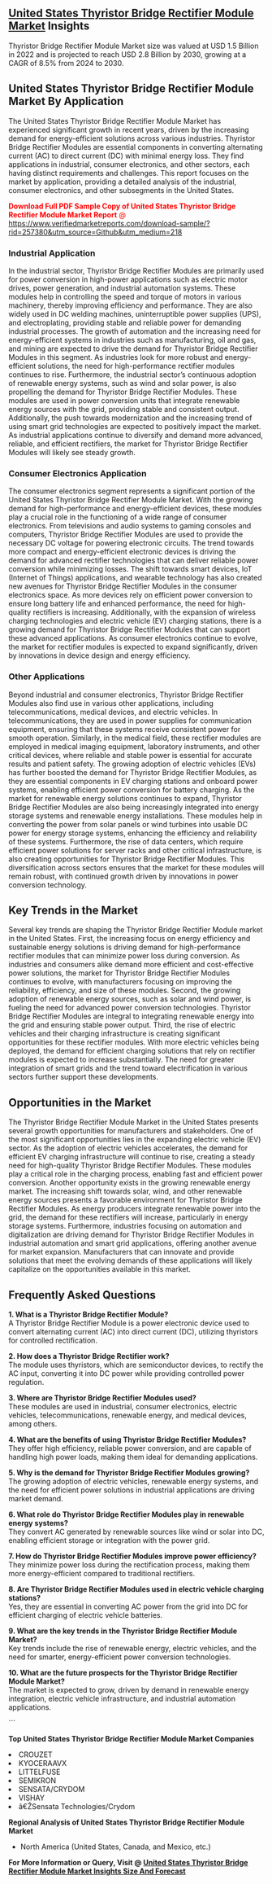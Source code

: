 <h2><a href="https://www.verifiedmarketreports.com/download-sample/?rid=257380&amp;utm_source=Github&amp;utm_medium=218" target="_blank">United States Thyristor Bridge Rectifier Module Market</a> Insights</h2><p>Thyristor Bridge Rectifier Module Market size was valued at USD 1.5 Billion in 2022 and is projected to reach USD 2.8 Billion by 2030, growing at a CAGR of 8.5% from 2024 to 2030.</p><p> <h2>United States Thyristor Bridge Rectifier Module Market By Application</h2> The United States Thyristor Bridge Rectifier Module Market has experienced significant growth in recent years, driven by the increasing demand for energy-efficient solutions across various industries. Thyristor Bridge Rectifier Modules are essential components in converting alternating current (AC) to direct current (DC) with minimal energy loss. They find applications in industrial, consumer electronics, and other sectors, each having distinct requirements and challenges. This report focuses on the market by application, providing a detailed analysis of the industrial, consumer electronics, and other subsegments in the United States. <p><span class=""><span style="color: #ff0000;"><strong>Download Full PDF Sample Copy of United States Thyristor Bridge Rectifier Module Market Report</strong> @ </span><a href="https://www.verifiedmarketreports.com/download-sample/?rid=257380&amp;utm_source=Github&amp;utm_medium=218" target="_blank">https://www.verifiedmarketreports.com/download-sample/?rid=257380&amp;utm_source=Github&amp;utm_medium=218</a></span></p> <h3>Industrial Application</h3> In the industrial sector, Thyristor Bridge Rectifier Modules are primarily used for power conversion in high-power applications such as electric motor drives, power generation, and industrial automation systems. These modules help in controlling the speed and torque of motors in various machinery, thereby improving efficiency and performance. They are also widely used in DC welding machines, uninterruptible power supplies (UPS), and electroplating, providing stable and reliable power for demanding industrial processes. The growth of automation and the increasing need for energy-efficient systems in industries such as manufacturing, oil and gas, and mining are expected to drive the demand for Thyristor Bridge Rectifier Modules in this segment. As industries look for more robust and energy-efficient solutions, the need for high-performance rectifier modules continues to rise. Furthermore, the industrial sector’s continuous adoption of renewable energy systems, such as wind and solar power, is also propelling the demand for Thyristor Bridge Rectifier Modules. These modules are used in power conversion units that integrate renewable energy sources with the grid, providing stable and consistent output. Additionally, the push towards modernization and the increasing trend of using smart grid technologies are expected to positively impact the market. As industrial applications continue to diversify and demand more advanced, reliable, and efficient rectifiers, the market for Thyristor Bridge Rectifier Modules will likely see steady growth. <h3>Consumer Electronics Application</h3> The consumer electronics segment represents a significant portion of the United States Thyristor Bridge Rectifier Module Market. With the growing demand for high-performance and energy-efficient devices, these modules play a crucial role in the functioning of a wide range of consumer electronics. From televisions and audio systems to gaming consoles and computers, Thyristor Bridge Rectifier Modules are used to provide the necessary DC voltage for powering electronic circuits. The trend towards more compact and energy-efficient electronic devices is driving the demand for advanced rectifier technologies that can deliver reliable power conversion while minimizing losses. The shift towards smart devices, IoT (Internet of Things) applications, and wearable technology has also created new avenues for Thyristor Bridge Rectifier Modules in the consumer electronics space. As more devices rely on efficient power conversion to ensure long battery life and enhanced performance, the need for high-quality rectifiers is increasing. Additionally, with the expansion of wireless charging technologies and electric vehicle (EV) charging stations, there is a growing demand for Thyristor Bridge Rectifier Modules that can support these advanced applications. As consumer electronics continue to evolve, the market for rectifier modules is expected to expand significantly, driven by innovations in device design and energy efficiency. <h3>Other Applications</h3> Beyond industrial and consumer electronics, Thyristor Bridge Rectifier Modules also find use in various other applications, including telecommunications, medical devices, and electric vehicles. In telecommunications, they are used in power supplies for communication equipment, ensuring that these systems receive consistent power for smooth operation. Similarly, in the medical field, these rectifier modules are employed in medical imaging equipment, laboratory instruments, and other critical devices, where reliable and stable power is essential for accurate results and patient safety. The growing adoption of electric vehicles (EVs) has further boosted the demand for Thyristor Bridge Rectifier Modules, as they are essential components in EV charging stations and onboard power systems, enabling efficient power conversion for battery charging. As the market for renewable energy solutions continues to expand, Thyristor Bridge Rectifier Modules are also being increasingly integrated into energy storage systems and renewable energy installations. These modules help in converting the power from solar panels or wind turbines into usable DC power for energy storage systems, enhancing the efficiency and reliability of these systems. Furthermore, the rise of data centers, which require efficient power solutions for server racks and other critical infrastructure, is also creating opportunities for Thyristor Bridge Rectifier Modules. This diversification across sectors ensures that the market for these modules will remain robust, with continued growth driven by innovations in power conversion technology. <h2>Key Trends in the Market</h2> Several key trends are shaping the Thyristor Bridge Rectifier Module market in the United States. First, the increasing focus on energy efficiency and sustainable energy solutions is driving demand for high-performance rectifier modules that can minimize power loss during conversion. As industries and consumers alike demand more efficient and cost-effective power solutions, the market for Thyristor Bridge Rectifier Modules continues to evolve, with manufacturers focusing on improving the reliability, efficiency, and size of these modules. Second, the growing adoption of renewable energy sources, such as solar and wind power, is fueling the need for advanced power conversion technologies. Thyristor Bridge Rectifier Modules are integral to integrating renewable energy into the grid and ensuring stable power output. Third, the rise of electric vehicles and their charging infrastructure is creating significant opportunities for these rectifier modules. With more electric vehicles being deployed, the demand for efficient charging solutions that rely on rectifier modules is expected to increase substantially. The need for greater integration of smart grids and the trend toward electrification in various sectors further support these developments. <h2>Opportunities in the Market</h2> The Thyristor Bridge Rectifier Module Market in the United States presents several growth opportunities for manufacturers and stakeholders. One of the most significant opportunities lies in the expanding electric vehicle (EV) sector. As the adoption of electric vehicles accelerates, the demand for efficient EV charging infrastructure will continue to rise, creating a steady need for high-quality Thyristor Bridge Rectifier Modules. These modules play a critical role in the charging process, enabling fast and efficient power conversion. Another opportunity exists in the growing renewable energy market. The increasing shift towards solar, wind, and other renewable energy sources presents a favorable environment for Thyristor Bridge Rectifier Modules. As energy producers integrate renewable power into the grid, the demand for these rectifiers will increase, particularly in energy storage systems. Furthermore, industries focusing on automation and digitalization are driving demand for Thyristor Bridge Rectifier Modules in industrial automation and smart grid applications, offering another avenue for market expansion. Manufacturers that can innovate and provide solutions that meet the evolving demands of these applications will likely capitalize on the opportunities available in this market. <h2>Frequently Asked Questions</h2> <p><strong>1. What is a Thyristor Bridge Rectifier Module?</strong><br> A Thyristor Bridge Rectifier Module is a power electronic device used to convert alternating current (AC) into direct current (DC), utilizing thyristors for controlled rectification.</p> <p><strong>2. How does a Thyristor Bridge Rectifier work?</strong><br> The module uses thyristors, which are semiconductor devices, to rectify the AC input, converting it into DC power while providing controlled power regulation.</p> <p><strong>3. Where are Thyristor Bridge Rectifier Modules used?</strong><br> These modules are used in industrial, consumer electronics, electric vehicles, telecommunications, renewable energy, and medical devices, among others.</p> <p><strong>4. What are the benefits of using Thyristor Bridge Rectifier Modules?</strong><br> They offer high efficiency, reliable power conversion, and are capable of handling high power loads, making them ideal for demanding applications.</p> <p><strong>5. Why is the demand for Thyristor Bridge Rectifier Modules growing?</strong><br> The growing adoption of electric vehicles, renewable energy systems, and the need for efficient power solutions in industrial applications are driving market demand.</p> <p><strong>6. What role do Thyristor Bridge Rectifier Modules play in renewable energy systems?</strong><br> They convert AC generated by renewable sources like wind or solar into DC, enabling efficient storage or integration with the power grid.</p> <p><strong>7. How do Thyristor Bridge Rectifier Modules improve power efficiency?</strong><br> They minimize power loss during the rectification process, making them more energy-efficient compared to traditional rectifiers.</p> <p><strong>8. Are Thyristor Bridge Rectifier Modules used in electric vehicle charging stations?</strong><br> Yes, they are essential in converting AC power from the grid into DC for efficient charging of electric vehicle batteries.</p> <p><strong>9. What are the key trends in the Thyristor Bridge Rectifier Module Market?</strong><br> Key trends include the rise of renewable energy, electric vehicles, and the need for smarter, energy-efficient power conversion technologies.</p> <p><strong>10. What are the future prospects for the Thyristor Bridge Rectifier Module Market?</strong><br> The market is expected to grow, driven by demand in renewable energy integration, electric vehicle infrastructure, and industrial automation applications.</p> ```</p><p><strong>Top United States Thyristor Bridge Rectifier Module Market Companies</strong></p><div data-test-id=""><p><li>CROUZET</li><li> KYOCERAAVX</li><li> LITTELFUSE</li><li> SEMIKRON</li><li> SENSATA/CRYDOM</li><li> VISHAY</li><li> â€ŽSensata Technologies/Crydom</li></p><div><strong>Regional Analysis of&nbsp;United States Thyristor Bridge Rectifier Module Market</strong></div><ul><li dir="ltr"><p dir="ltr">North America&nbsp;(United States, Canada, and Mexico, etc.)</p></li></ul><p><strong>For More Information or Query, Visit @&nbsp;</strong><strong><a href="https://www.verifiedmarketreports.com/product/thyristor-bridge-rectifier-module-market/?utm_source=Github&amp;utm_medium=218" target="_blank">United States Thyristor Bridge Rectifier Module Market Insights Size And Forecast</a></strong></p></div>
